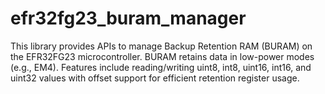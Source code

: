 # efr32fg23_buram_manager
This library provides APIs to manage Backup Retention RAM (BURAM) on the EFR32FG23 microcontroller. BURAM retains data in low-power modes (e.g., EM4). Features include reading/writing uint8, int8, uint16, int16, and uint32 values with offset support for efficient retention register usage.

